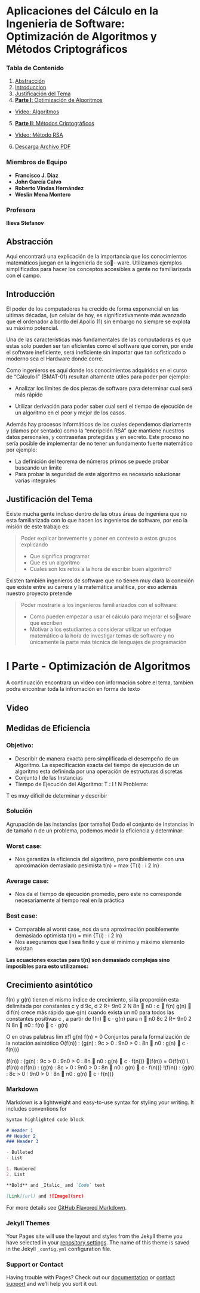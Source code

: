 # Aplicaciones del Cálculo en la Ingenieria de Software: Optimización de Algoritmos y Métodos Criptográficos

### Tabla de Contenido
1. [Abstracción](#abs)
2. [Introduccion](#intro)
3. [Justificación del Tema](#just)
4. [**Parte I**: Optimización de Algoritmos](algos.md)
 * [Video: Algoritmos](https://drive.google.com/file/d/1aKWFb39mYadUy1dHeEDyjhmmtiCBrhZ-/view?usp=sharing)
5. [**Parte II**: Métodos Criptográficos](cripto.md)
  * [Video: Método RSA](https://drive.google.com/file/d/1aKWFb39mYadUy1dHeEDyjhmmtiCBrhZ-/view?usp=sharing)
6. [Descarga Archivo PDF](trabajo.pdf)

### Miembros de Equipo 
* **Francisco J. Diaz**
* **John García Calvo**
* **Roberto Vindas Hernández**
* **Weslin Mena Montero**

### Profesora

**Ilieva Stefanov**

## Abstracción <a name="abs"></a>

Aqui encontrará una explicación de la importancia que los conocimientos matemáticos juegan en la ingeniería de so-
ware. Utilizamos ejemplos simplificados para hacer los conceptos accesibles a gente no familiarizada
con el campo.

## Introducción <a name="intro"></a>

El poder de los computadores ha crecido de forma exponencial en las ultimas décadas, (un celular
de hoy, es significativamente más avanzado que el ordenador a bordo del Apollo 11) sin embargo no
siempre se explota su máximo potencial.

Una de las características más fundamentales de las computadoras es que estas solo pueden ser tan
eficientes como el software que corren, por ende el software ineficiente, será ineficiente sin importar
que tan sofisticado o moderno sea el Hardware donde corre.


Como ingenieros es aquí donde los conocimientos adquiridos en el curso de “Cálculo I” (BMAT-01)
resultan altamente útiles para poder por ejemplo:

* Analizar los limites de dos piezas de software para determinar cual será más rápido

* Utilizar derivación para poder saber cual será el tiempo de ejecución de un algoritmo en el peor y mejor de los casos.

Además hay procesos informáticos de los cuales dependemos diariamente y (damos por sentado)
como la “encripción RSA” que mantiene nuestros datos personales, y contraseñas protegidas y en
secreto. Este proceso no sería posible de implementar de no tener un fundamento fuerte matemático
por ejemplo:

* La definición del teorema de números primos se puede probar buscando un limite
* Para probar la seguridad de este algoritmo es necesario solucionar varias integrales

## Justificación del Tema <a name="just"></a>

Existe mucha gente incluso dentro de las otras áreas de ingeniera que no esta familiarizada con lo que
hacen los ingenieros de software, por eso la misión de este trabajo es:

>Poder explicar brevemente y poner en contexto a estos grupos explicando
>* Que significa programar
>* Que es un algoritmo
>* Cuales son los retos a la hora de escribir buen algoritmo?

Existen también ingenieros de software que no tienen muy clara la conexión que existe entre su carrera y
la matemática analítica, por eso además nuestro proyecto pretende

>Poder mostrarle a los ingenieros familiarizados con el software:
> * Como pueden empezar a usar el cálculo para mejorar el soware que escriben
> * Motivar a los estudiantes a considerar utilizar un enfoque matemático a la hora de investigar temas de software y no únicamente la parte más técnica de lenguajes de programación


# I Parte - Optimización de Algoritmos

A continuación encontrara un video con información sobre el tema, tambien podra encontrar toda la infromación en forma de texto

## Video 

## Medidas de Eficiencia

### Objetivo:
* Describir de manera exacta pero simplificada el desempeño de un Algoritmo.
La especificación exacta del tiempo de ejecución de un algoritmo esta defininda por una operación de
estructuras discretas
* Conjunto I de las Instancias
* Tiempo de Ejecución del Algoritmo: T : I ! N
Problema:

T es muy difícil de determinar y describir

### Solución

Agrupación de las instancias (por tamaño)
Dado el conjunto de Instancias In de tamaño n de un problema, podemos medir la eficiencia y determinar:

### Worst case:
* Nos garantiza la eficiencia del algoritmo, pero posiblemente con una aproximación demasiado pesimista
t(n) = max {T(i) : i 2 In}

### Average case:
* Nos da el tiempo de ejecución promedio, pero este no corresponde necesariamente al tiempo real en
la práctica

### Best case:
* Comparable al worst case, nos da una aproximación posiblemente demasiado optimista
t(n) = min {T(i) : i 2 In}
* Nos aseguramos que I sea finito y que el minimo y máximo elemento existan

**Las ecuaciones exactas para t(n) son demasiado complejas sino imposibles para esto
utilizamos:**

## Crecimiento asintótico
f(n) y g(n) tienen el mismo índice de crecimiento, si la proporción esta delimitada por constantes c
y d
9c, d 2 R+ 9n0 2 N 8n  n0 : c 
f(n)
g(n)  d
f(n) crece más rápido que g(n) cuando exista un n0 para todos las constantes positivas c , a partir de
f(n)  c · g(n) para n  n0
8c 2 R+ 9n0 2 N 8n  n0 : f(n)  c · g(n)


O en otras palabras
lim
x!1
g(n)
f(n) = 0
Conjuntos para la formalización de la notación asintótico
O(f(n)) : {g(n) : 9c > 0 : 9n0 > 0 : 8n  n0 : g(n)  c · f(n))}

(f(n)) : {g(n) : 9c > 0 : 9n0 > 0 : 8n  n0 : g(n)  c · f(n))}
(f(n)) = O(f(n)) \ 
(f(n))
o(f(n)) : {g(n) : 8c > 0 : 9n0 > 0 : 8n  n0 : g(n)  c · f(n))}
!(f(n)) : {g(n) : 8c > 0 : 9n0 > 0 : 8n  n0 : g(n)  c · f(n))}


### Markdown

Markdown is a lightweight and easy-to-use syntax for styling your writing. It includes conventions for

```markdown
Syntax highlighted code block

# Header 1
## Header 2
### Header 3

- Bulleted
- List

1. Numbered
2. List

**Bold** and _Italic_ and `Code` text

[Link](url) and ![Image](src)
```

For more details see [GitHub Flavored Markdown](https://guides.github.com/features/mastering-markdown/).

### Jekyll Themes

Your Pages site will use the layout and styles from the Jekyll theme you have selected in your [repository settings](https://github.com/therealchisco/therealchisco.github.io/settings). The name of this theme is saved in the Jekyll `_config.yml` configuration file.

### Support or Contact

Having trouble with Pages? Check out our [documentation](https://help.github.com/categories/github-pages-basics/) or [contact support](https://github.com/contact) and we’ll help you sort it out.
